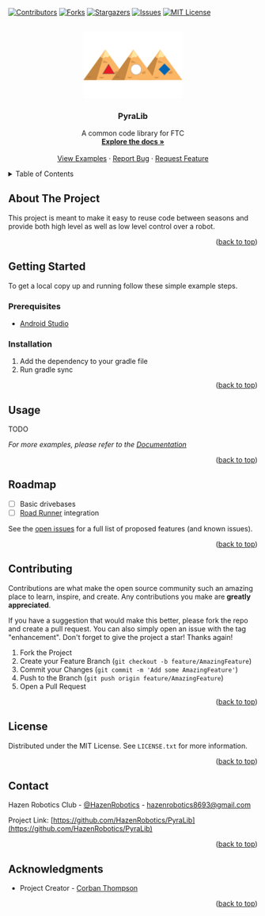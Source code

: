 <!-- Back to top link -->
<a name="readme-top"></a>

[![Contributors][contributors-shield]][contributors-url]
[![Forks][forks-shield]][forks-url]
[![Stargazers][stars-shield]][stars-url]
[![Issues][issues-shield]][issues-url]
[![MIT License][license-shield]][license-url]



<!-- PROJECT LOGO -->
<br />
<div align="center">
  <a href="https://github.com/HazenRobotics/PyraLib">
    <img src="website/logo.svg" alt="Logo" width="200">
  </a>

<h3 align="center">PyraLib</h3>

  <p align="center">
    A common code library for FTC
    <br />
    <a href="https://hazenrobotics.github.io/PyraLib"><strong>Explore the docs »</strong></a>
    <br />
    <br />
    <a href="https://hazenrobotics.github.io/PyraLib">View Examples</a>
    ·
    <a href="https://github.com/HazenRobotics/PyraLib/issues">Report Bug</a>
    ·
    <a href="https://github.com/HazenRobotics/PyraLib/issues">Request Feature</a>
  </p>
</div>



<!-- TABLE OF CONTENTS -->
<details>
  <summary>Table of Contents</summary>
  <ol>
    <li>
      <a href="#about-the-project">About The Project</a>
    </li>
    <li>
      <a href="#getting-started">Getting Started</a>
      <ul>
        <li><a href="#prerequisites">Prerequisites</a></li>
        <li><a href="#installation">Installation</a></li>
      </ul>
    </li>
    <li><a href="#usage">Usage</a></li>
    <li><a href="#roadmap">Roadmap</a></li>
    <li><a href="#contributing">Contributing</a></li>
    <li><a href="#license">License</a></li>
    <li><a href="#contact">Contact</a></li>
    <li><a href="#acknowledgments">Acknowledgments</a></li>
  </ol>
</details>



<!-- ABOUT THE PROJECT -->
## About The Project

This project is meant to make it easy to reuse code between seasons and provide both high level as well as low level control over a robot.

<p align="right">(<a href="#readme-top">back to top</a>)</p>


<!-- GETTING STARTED -->
## Getting Started

To get a local copy up and running follow these simple example steps.

### Prerequisites

* [Android Studio](https://developer.android.com/studio)

### Installation

1. Add the dependency to your gradle file
2. Run gradle sync

<p align="right">(<a href="#readme-top">back to top</a>)</p>



<!-- USAGE EXAMPLES -->
## Usage

TODO

_For more examples, please refer to the [Documentation](https://hzenrobotics.github.io/PyraLib)_

<p align="right">(<a href="#readme-top">back to top</a>)</p>



<!-- ROADMAP -->
## Roadmap

- [ ] Basic drivebases
- [ ] [Road Runner](https://github.com/acmerobotics/road-runner) integration

See the [open issues](https://github.com/HazenRobotics/PyraLib/issues) for a full list of proposed features (and known issues).

<p align="right">(<a href="#readme-top">back to top</a>)</p>



<!-- CONTRIBUTING -->
## Contributing

Contributions are what make the open source community such an amazing place to learn, inspire, and create. Any contributions you make are **greatly appreciated**.

If you have a suggestion that would make this better, please fork the repo and create a pull request. You can also simply open an issue with the tag "enhancement".
Don't forget to give the project a star! Thanks again!

1. Fork the Project
2. Create your Feature Branch (`git checkout -b feature/AmazingFeature`)
3. Commit your Changes (`git commit -m 'Add some AmazingFeature'`)
4. Push to the Branch (`git push origin feature/AmazingFeature`)
5. Open a Pull Request

<p align="right">(<a href="#readme-top">back to top</a>)</p>



<!-- LICENSE -->
## License

Distributed under the MIT License. See `LICENSE.txt` for more information.

<p align="right">(<a href="#readme-top">back to top</a>)</p>



<!-- CONTACT -->
## Contact

Hazen Robotics Club - [@HazenRobotics](https://twitter.com/HazenRobotics) - hazenrobotics8693@gmail.com

Project Link: [https://github.com/HazenRobotics/PyraLib](https://github.com/HazenRobotics/PyraLib)

<p align="right">(<a href="#readme-top">back to top</a>)</p>



<!-- ACKNOWLEDGMENTS -->
## Acknowledgments

* Project Creator - [Corban Thompson](https://github.com/corbant)

<p align="right">(<a href="#readme-top">back to top</a>)</p>



<!-- MARKDOWN LINKS & IMAGES -->
<!-- https://www.markdownguide.org/basic-syntax/#reference-style-links -->
[contributors-shield]: https://img.shields.io/github/contributors/HazenRobotics/PyraLib.svg?style=for-the-badge
[contributors-url]: https://github.com/HazenRobotics/PyraLib/graphs/contributors
[forks-shield]: https://img.shields.io/github/forks/HazenRobotics/PyraLib.svg?style=for-the-badge
[forks-url]: https://github.com/HazenRobotics/PyraLib/network/members
[stars-shield]: https://img.shields.io/github/stars/HazenRobotics/PyraLib.svg?style=for-the-badge
[stars-url]: https://github.com/HazenRobotics/PyraLib/stargazers
[issues-shield]: https://img.shields.io/github/issues/HazenRobotics/PyraLib.svg?style=for-the-badge
[issues-url]: https://github.com/HazenRobotics/PyraLib/issues
[license-shield]: https://img.shields.io/github/license/HazenRobotics/PyraLib.svg?style=for-the-badge
[license-url]: https://github.com/HazenRobotics/PyraLib/blob/master/LICENSE.txt
